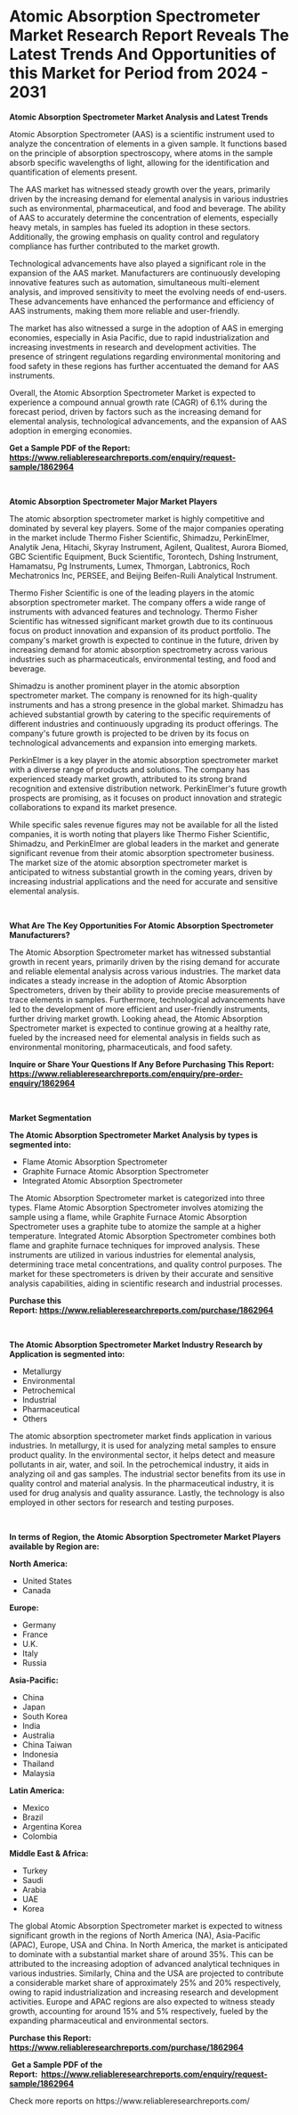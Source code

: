<p><h1>Atomic Absorption Spectrometer Market Research Report Reveals The Latest Trends And Opportunities of this Market for Period from 2024 - 2031</h1></p><p><strong>Atomic Absorption Spectrometer Market Analysis and Latest Trends</strong></p>
<p><p>Atomic Absorption Spectrometer (AAS) is a scientific instrument used to analyze the concentration of elements in a given sample. It functions based on the principle of absorption spectroscopy, where atoms in the sample absorb specific wavelengths of light, allowing for the identification and quantification of elements present.</p><p>The AAS market has witnessed steady growth over the years, primarily driven by the increasing demand for elemental analysis in various industries such as environmental, pharmaceutical, and food and beverage. The ability of AAS to accurately determine the concentration of elements, especially heavy metals, in samples has fueled its adoption in these sectors. Additionally, the growing emphasis on quality control and regulatory compliance has further contributed to the market growth.</p><p>Technological advancements have also played a significant role in the expansion of the AAS market. Manufacturers are continuously developing innovative features such as automation, simultaneous multi-element analysis, and improved sensitivity to meet the evolving needs of end-users. These advancements have enhanced the performance and efficiency of AAS instruments, making them more reliable and user-friendly.</p><p>The market has also witnessed a surge in the adoption of AAS in emerging economies, especially in Asia Pacific, due to rapid industrialization and increasing investments in research and development activities. The presence of stringent regulations regarding environmental monitoring and food safety in these regions has further accentuated the demand for AAS instruments.</p><p>Overall, the Atomic Absorption Spectrometer Market is expected to experience a compound annual growth rate (CAGR) of 6.1% during the forecast period, driven by factors such as the increasing demand for elemental analysis, technological advancements, and the expansion of AAS adoption in emerging economies.</p></p>
<p><strong>Get a Sample PDF of the Report:&nbsp; <a href="https://www.reliableresearchreports.com/enquiry/request-sample/1862964">https://www.reliableresearchreports.com/enquiry/request-sample/1862964</a></strong></p>
<p>&nbsp;</p>
<p><strong>Atomic Absorption Spectrometer Major Market Players</strong></p>
<p><p>The atomic absorption spectrometer market is highly competitive and dominated by several key players. Some of the major companies operating in the market include Thermo Fisher Scientific, Shimadzu, PerkinElmer, Analytik Jena, Hitachi, Skyray Instrument, Agilent, Qualitest, Aurora Biomed, GBC Scientific Equipment, Buck Scientific, Torontech, Dshing Instrument, Hamamatsu, Pg Instruments, Lumex, Thmorgan, Labtronics, Roch Mechatronics Inc, PERSEE, and Beijing Beifen-Ruili Analytical Instrument.</p><p>Thermo Fisher Scientific is one of the leading players in the atomic absorption spectrometer market. The company offers a wide range of instruments with advanced features and technology. Thermo Fisher Scientific has witnessed significant market growth due to its continuous focus on product innovation and expansion of its product portfolio. The company's market growth is expected to continue in the future, driven by increasing demand for atomic absorption spectrometry across various industries such as pharmaceuticals, environmental testing, and food and beverage.</p><p>Shimadzu is another prominent player in the atomic absorption spectrometer market. The company is renowned for its high-quality instruments and has a strong presence in the global market. Shimadzu has achieved substantial growth by catering to the specific requirements of different industries and continuously upgrading its product offerings. The company's future growth is projected to be driven by its focus on technological advancements and expansion into emerging markets.</p><p>PerkinElmer is a key player in the atomic absorption spectrometer market with a diverse range of products and solutions. The company has experienced steady market growth, attributed to its strong brand recognition and extensive distribution network. PerkinElmer's future growth prospects are promising, as it focuses on product innovation and strategic collaborations to expand its market presence.</p><p>While specific sales revenue figures may not be available for all the listed companies, it is worth noting that players like Thermo Fisher Scientific, Shimadzu, and PerkinElmer are global leaders in the market and generate significant revenue from their atomic absorption spectrometer business. The market size of the atomic absorption spectrometer market is anticipated to witness substantial growth in the coming years, driven by increasing industrial applications and the need for accurate and sensitive elemental analysis.</p></p>
<p>&nbsp;</p>
<p><strong>What Are The Key Opportunities For Atomic Absorption Spectrometer Manufacturers?</strong></p>
<p><p>The Atomic Absorption Spectrometer market has witnessed substantial growth in recent years, primarily driven by the rising demand for accurate and reliable elemental analysis across various industries. The market data indicates a steady increase in the adoption of Atomic Absorption Spectrometers, driven by their ability to provide precise measurements of trace elements in samples. Furthermore, technological advancements have led to the development of more efficient and user-friendly instruments, further driving market growth. Looking ahead, the Atomic Absorption Spectrometer market is expected to continue growing at a healthy rate, fueled by the increased need for elemental analysis in fields such as environmental monitoring, pharmaceuticals, and food safety.</p></p>
<p><strong>Inquire or Share Your Questions If Any Before Purchasing This Report: <a href="https://www.reliableresearchreports.com/enquiry/pre-order-enquiry/1862964">https://www.reliableresearchreports.com/enquiry/pre-order-enquiry/1862964</a></strong></p>
<p>&nbsp;</p>
<p><strong>Market Segmentation</strong></p>
<p><strong>The Atomic Absorption Spectrometer Market Analysis by types is segmented into:</strong></p>
<p><ul><li>Flame Atomic Absorption Spectrometer</li><li>Graphite Furnace Atomic Absorption Spectrometer</li><li>Integrated Atomic Absorption Spectrometer</li></ul></p>
<p><p>The Atomic Absorption Spectrometer market is categorized into three types. Flame Atomic Absorption Spectrometer involves atomizing the sample using a flame, while Graphite Furnace Atomic Absorption Spectrometer uses a graphite tube to atomize the sample at a higher temperature. Integrated Atomic Absorption Spectrometer combines both flame and graphite furnace techniques for improved analysis. These instruments are utilized in various industries for elemental analysis, determining trace metal concentrations, and quality control purposes. The market for these spectrometers is driven by their accurate and sensitive analysis capabilities, aiding in scientific research and industrial processes.</p></p>
<p><strong>Purchase this Report:&nbsp;<a href="https://www.reliableresearchreports.com/purchase/1862964">https://www.reliableresearchreports.com/purchase/1862964</a></strong></p>
<p>&nbsp;</p>
<p><strong>The Atomic Absorption Spectrometer Market Industry Research by Application is segmented into:</strong></p>
<p><ul><li>Metallurgy</li><li>Environmental</li><li>Petrochemical</li><li>Industrial</li><li>Pharmaceutical</li><li>Others</li></ul></p>
<p><p>The atomic absorption spectrometer market finds application in various industries. In metallurgy, it is used for analyzing metal samples to ensure product quality. In the environmental sector, it helps detect and measure pollutants in air, water, and soil. In the petrochemical industry, it aids in analyzing oil and gas samples. The industrial sector benefits from its use in quality control and material analysis. In the pharmaceutical industry, it is used for drug analysis and quality assurance. Lastly, the technology is also employed in other sectors for research and testing purposes.</p></p>
<p>&nbsp;</p>
<p><strong>In terms of Region, the Atomic Absorption Spectrometer Market Players available by Region are:</strong></p>
<p>
    <p> <strong> North America: </strong>
        <ul>
            <li>United States</li>
            <li>Canada</li>
        </ul>
        </p> 
    <p> <strong> Europe: </strong>
        <ul>
            <li>Germany</li>
            <li>France</li>
            <li>U.K.</li>
            <li>Italy</li>
            <li>Russia</li>
        </ul>
        </p> 
    <p> <strong> Asia-Pacific: </strong>
        <ul>
            <li>China</li>
            <li>Japan</li>
            <li>South Korea</li>
            <li>India</li>
            <li>Australia</li>
            <li>China Taiwan</li>
            <li>Indonesia</li>
            <li>Thailand</li>
            <li>Malaysia</li>
        </ul>
        </p> 
    <p> <strong> Latin America: </strong>
        <ul>
            <li>Mexico</li>
            <li>Brazil</li>
            <li>Argentina Korea</li>
            <li>Colombia</li>
        </ul>
        </p> 
    <p> <strong> Middle East & Africa: </strong>
        <ul>
            <li>Turkey</li>
            <li>Saudi</li>
            <li>Arabia</li>
            <li>UAE</li>
            <li>Korea</li>
        </ul>
    </p>
    </p>
<p><p>The global Atomic Absorption Spectrometer market is expected to witness significant growth in the regions of North America (NA), Asia-Pacific (APAC), Europe, USA and China. In North America, the market is anticipated to dominate with a substantial market share of around 35%. This can be attributed to the increasing adoption of advanced analytical techniques in various industries. Similarly, China and the USA are projected to contribute a considerable market share of approximately 25% and 20% respectively, owing to rapid industrialization and increasing research and development activities. Europe and APAC regions are also expected to witness steady growth, accounting for around 15% and 5% respectively, fueled by the expanding pharmaceutical and environmental sectors.</p></p>
<p><strong>Purchase this Report: <a href="https://www.reliableresearchreports.com/purchase/1862964">https://www.reliableresearchreports.com/purchase/1862964</a></strong></p>
<p>&nbsp;<strong>Get a Sample PDF of the Report:&nbsp;&nbsp;<a href="https://www.reliableresearchreports.com/enquiry/request-sample/1862964">https://www.reliableresearchreports.com/enquiry/request-sample/1862964</a></strong></p>
<p><strong></strong></p>
<p>Check more reports on https://www.reliableresearchreports.com/</p>